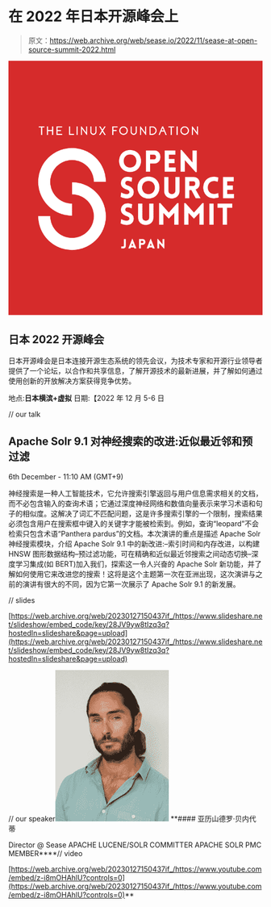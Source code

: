 # 在 2022 年日本开源峰会上

> 原文：<https://web.archive.org/web/sease.io/2022/11/sease-at-open-source-summit-2022.html>

![](img/072ea9b9e232e0170520a148ed536540.png)

## 日本 2022 开源峰会

日本开源峰会是日本连接开源生态系统的领先会议，为技术专家和开源行业领导者提供了一个论坛，以合作和共享信息，了解开源技术的最新进展，并了解如何通过使用创新的开放解决方案获得竞争优势。

地点:**日本横滨+虚拟**
日期:【2022 年 12 月 5-6 日

// our talk

## Apache Solr 9.1 对神经搜索的改进:近似最近邻和预过滤

6th December - 11:10 AM (GMT+9)

神经搜索是一种人工智能技术，它允许搜索引擎返回与用户信息需求相关的文档，而不必包含输入的查询术语；它通过深度神经网络和数值向量表示来学习术语和句子的相似度。这解决了词汇不匹配问题，这是许多搜索引擎的一个限制，搜索结果必须包含用户在搜索框中键入的关键字才能被检索到。例如，查询“leopard”不会检索只包含术语“Panthera pardus”的文档。本次演讲的重点是描述 Apache Solr 神经搜索模块，介绍 Apache Solr 9.1 中的新改进:–索引时间和内存改进，以构建 HNSW 图形数据结构–预过滤功能，可在精确和近似最近邻搜索之间动态切换–深度学习集成(如 BERT)加入我们，探索这一令人兴奋的 Apache Solr 新功能，并了解如何使用它来改进您的搜索！这将是这个主题第一次在亚洲出现，这次演讲与之前的演讲有很大的不同，因为它第一次展示了 Apache Solr 9.1 的新发展。

// slides

[https://web.archive.org/web/20230127150437if_/https://www.slideshare.net/slideshow/embed_code/key/28JV9yw8tIzq3q?hostedIn=slideshare&page=upload](https://web.archive.org/web/20230127150437if_/https://www.slideshare.net/slideshow/embed_code/key/28JV9yw8tIzq3q?hostedIn=slideshare&page=upload)

// our speaker![](img/f6df801089424a5ac5d4258a957d5592.png)[](https://web.archive.org/web/20230127150437/https://www.linkedin.com/in/alexbenedetti/)*[](https://web.archive.org/web/20230127150437/https://twitter.com/AlexBenedetti)* **#### 亚历山德罗·贝内代蒂

Director @ Sease
APACHE LUCENE/SOLR COMMITTER
APACHE SOLR PMC MEMBER****// video

[https://web.archive.org/web/20230127150437if_/https://www.youtube.com/embed/z-i8mOHAhlU?controls=0](https://web.archive.org/web/20230127150437if_/https://www.youtube.com/embed/z-i8mOHAhlU?controls=0)**